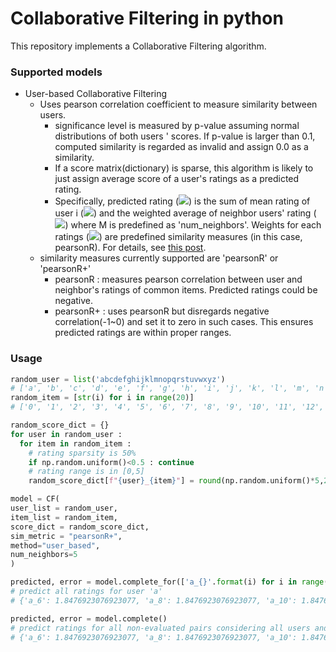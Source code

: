 # Collaborative Filtering in python
This repository implements a Collaborative Filtering algorithm.

### Supported models

 - User-based Collaborative Filtering
   - Uses pearson correlation coefficient to measure similarity between users.
     - significance level is measured by p-value assuming normal distributions of both users ' scores. If p-value is larger than 0.1, computed similarity is regarded as invalid and assign 0.0 as a similarity.
     - If a score matrix(dictionary) is sparse, this algorithm is likely to just assign average score of a user's ratings as a predicted rating.
     - Specifically, predicted rating (<img src="https://render.githubusercontent.com/render/math?math=R_{ij}">) is the sum of mean rating of user i (<img src="https://render.githubusercontent.com/render/math?math=\overline{R_{i}}">) and the weighted average of neighbor users' rating (<img src="https://render.githubusercontent.com/render/math?math=N_i = \{R_{i n_1}, R_{i n_2},..., R_{i n_M}\}">) where M is predefined as 'num_neighbors'. Weights for each ratings (<img src="https://render.githubusercontent.com/render/math?math=S_{i} = \{ S_{i n_1}, ..., S_{i n_M} \}">) are predefined similarity measures (in this case, pearsonR). For details, see [this post](https://www.geeksforgeeks.org/user-based-collaborative-filtering/).
   - similarity measures currently supported are 'pearsonR' or 'pearsonR+'
     - pearsonR : measures pearson correlation between user and neighbor's ratings of common items. Predicted ratings could be negative.
     - pearsonR+ : uses pearsonR but disregards negative correlation(-1~0) and set it to zero in such cases. This ensures predicted ratings are within proper ranges.


### Usage

```python
random_user = list('abcdefghijklmnopqrstuvwxyz')
# ['a', 'b', 'c', 'd', 'e', 'f', 'g', 'h', 'i', 'j', 'k', 'l', 'm', 'n', 'o', 'p', 'q', 'r', 's', 't', 'u', 'v', 'w', 'x', 'y', 'z']
random_item = [str(i) for i in range(20)]
# ['0', '1', '2', '3', '4', '5', '6', '7', '8', '9', '10', '11', '12', '13', '14', '15', '16', '17', '18', '19']

random_score_dict = {}
for user in random_user :
  for item in random_item :
    # rating sparsity is 50%
    if np.random.uniform()<0.5 : continue
    # rating range is in [0,5]
    random_score_dict[f"{user}_{item}"] = round(np.random.uniform()*5,2)

model = CF(
user_list = random_user, 
item_list = random_item, 
score_dict = random_score_dict,
sim_metric = "pearsonR+",
method="user_based",
num_neighbors=5
)

predicted, error = model.complete_for(['a_{}'.format(i) for i in range(20)])
# predict all ratings for user 'a'
# {'a_6': 1.8476923076923077, 'a_8': 1.8476923076923077, 'a_10': 1.8476923076923077, 'a_12': 1.8476923076923077, 'a_13': 1.8476923076923077, 'a_15': 1.8476923076923077, 'a_19': 1.8476923076923077}

predicted, error = model.complete()
# predict ratings for all non-evaluated pairs considering all users and items 
# {'a_6': 1.8476923076923077, 'a_8': 1.8476923076923077, 'a_10': 1.8476923076923077, 'a_12': 1.8476923076923077, 'a_13': 1.8476923076923077, 'a_15': 1.8476923076923077, 'a_19': 1.8476923076923077, 'b_1': 3.211642392121491, 'b_2': 3.55875, 'b_6': 4.00375, 'b_7': 1.6737499999999998, 'b_10': 2.7856227678465375, 'b_11': 3.24875, 'b_12': 3.1574999999999998, 'b_13': 3.01875, 'b_14': 2.57375 ...}
```
